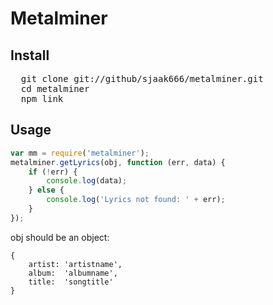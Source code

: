 # Metalminer

## Install

<pre>
  git clone git://github/sjaak666/metalminer.git
  cd metalminer
  npm link
</pre>

## Usage

```javascript
var mm = require('metalminer');
metalminer.getLyrics(obj, function (err, data) {
    if (!err) {
        console.log(data);
    } else {
        console.log('Lyrics not found: ' + err);
    }
});
```
obj should be an object:
```
{
    artist: 'artistname',
    album:  'albumname',
    title:  'songtitle'
}
```